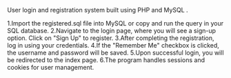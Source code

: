 
User login and registration system built using PHP and MySQL .

1.Import the registered.sql file into MySQL or copy and run the query in your SQL database.
2.Navigate to the login page, where you will see a sign-up option. Click on "Sign Up" to register.
3.After completing the registration, log in using your credentials.
4.If the "Remember Me" checkbox is clicked, the username and password will be saved.
5.Upon successful login, you will be redirected to the index page.
6.The program handles sessions and cookies for user management.